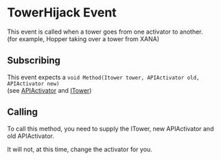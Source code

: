 # TowerHijack Event

This event is called when a tower goes from one activator to another.  
 \(for example, Hopper taking over a tower from XANA\)

## Subscribing

This event expects a `void Method(Itower tower, APIActivator old, APIActivator new)`  
\(see [APIActivator](https://github.com/LyokoAPI/LyokoAPIDoc/tree/fdb5e716f468c7556934771f257aae38e4ec78bc/docs/VirtualStructures/APIActivator/README.md) and [ITower](https://github.com/LyokoAPI/LyokoAPIDoc/tree/fdb5e716f468c7556934771f257aae38e4ec78bc/docs/VirtualStructures/Interfaces/ITower/README.md)\)

## Calling

To call this method, you need to supply the ITower, new APIActivator and old APIActivator.  
  
It will not, at this time, change the activator for you.


